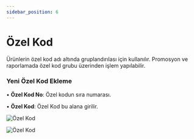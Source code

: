 ```yaml
---
sidebar_position: 6
---
```


# Özel Kod


Ürünlerin özel kod adı altında gruplandırılası için kullanılır. Promosyon ve raporlamada özel kod grubu üzerinden işlem yapılabilir.


### Yeni Özel Kod Ekleme

•	**Özel Kod No**: Özel kodun sıra numarası.

•	**Özel Kod**: Özel Kod bu alana girilir.

![Özel Kod](/img/moduller/ozel-kod-1.png)

![Özel Kod](/img/moduller/ozel-kod-2.png)